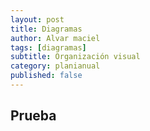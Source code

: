 ```yaml
---
layout: post
title: Diagramas 
author: Alvar maciel
tags: [diagramas]
subtitle: Organización visual
category: planianual
published: false	  
---
```


## Prueba
